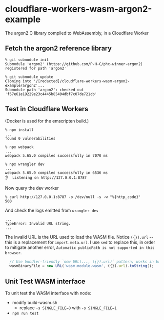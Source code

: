 # cloudflare-workers-wasm-argon2-example

The argon2 C library compiled to WebAssembly, in a Cloudflare Worker

## Fetch the argon2 reference library

```console
% git submodule init
Submodule 'argon2' (https://github.com/P-H-C/phc-winner-argon2) registered for path 'argon2'

% git submodule update
Cloning into '/[redacted]/cloudflare-workers-wasm-argon2-example/argon2'...
Submodule path 'argon2': checked out 'f57e61e19229e23c4445b85494dbf7c07de721cb'
```

## Test in Cloudflare Workers

(Docker is used for the emscripten build.)

```console
% npm install
...
found 0 vulnerabilities

% npx webpack
...
webpack 5.65.0 compiled successfully in 7070 ms

% npx wrangler dev
...
webpack 5.65.0 compiled successfully in 6536 ms
👂  Listening on http://127.0.0.1:8787
```

Now query the dev worker

```console
% curl http://127.0.0.1:8787 -o /dev/null -s -w "%{http_code}"
500
```

And check the logs emitted from `wrangler dev`

```console
...
TypeError: Invalid URL string.
...
```

The invalid URL is the URL used to load the WASM file.
Notice `({}).url` -- this is a replacement for `import.meta.url`.
I use `sed` to replace this, in order to mitigate another error,
`Automatic publicPath is not supported in this browser`.

```javascript
  // Use bundler-friendly `new URL(..., ({}).url)` pattern; works in browsers too.
  wasmBinaryFile = new URL('wasm-module.wasm', ({}).url).toString();
```

## Unit Test WASM interface

To unit test the WASM interface with node:

- modify build-wasm.sh
  - replace `-s SINGLE_FILE=0` with `-s SINGLE_FILE=1`
- `npm run test`
